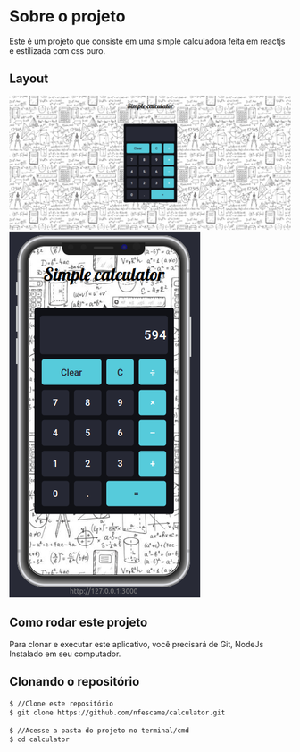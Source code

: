 # Sobre o projeto

Este é um projeto que consiste em uma simple calculadora feita em reactjs e estilizada com css puro.

## Layout

![Web](./src/img/web.png)
![Mobile](./src/img/mobile.png)

## Como rodar este projeto

Para clonar e executar este aplicativo, você precisará de Git, NodeJs Instalado em seu computador.

## Clonando o repositório

```
$ //Clone este repositório
$ git clone https://github.com/nfescame/calculator.git

$ //Acesse a pasta do projeto no terminal/cmd
$ cd calculator
```

